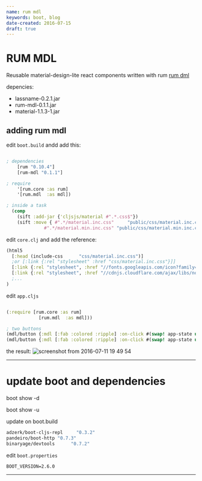 ```yaml
---
name: rum mdl
keywords: boot, blog
date-created: 2016-07-15
draft: true
---
```


# RUM MDL

Reusable material-design-lite react components written with rum [rum dml](https://github.com/aJchemist/rum-mdl)

depencies:

 - lassname-0.2.1.jar
 - rum-mdl-0.1.1.jar
 - material-1.1.3-1.jar


## adding rum mdl

edit `boot.build` andd add this:

```clojure

; dependencies
    [rum "0.10.4"]
    [rum-mdl "0.1.1"]

; require
    '[rum.core :as rum]
    '[rum.mdl  :as mdl])

; inside a task  
  (comp
    (sift :add-jar {'cljsjs/material #".*.css$"})
    (sift :move { #".*/material.inc.css"     "public/css/material.inc.css"
              #".*/material.min.inc.css" "public/css/material.min.inc.css"}))


```


edit `core.clj` and add the reference:


```clojure
(html5
  [:head (include-css      "css/material.inc.css")]
  ;or [:link {:rel "stylesheet" :href "css/material.inc.css"}]]
  [:link {:rel "stylesheet", :href "//fonts.googleapis.com/icon?family=Material+Icons"}]
  [:link {:rel "stylesheet", :href "//cdnjs.cloudflare.com/ajax/libs/normalize/4.1.1/normalize.min.css"}]]
  ;...
)
```

edit `app.cljs`
```clojure

(:require [rum.core :as rum]
            [rum.mdl  :as mdl]))

; two buttons
(mdl/button {:mdl [:fab :colored :ripple] :on-click #(swap! app-state update :y inc) }    (mdl/ic
(mdl/button {:mdl [:fab :colored :ripple] :on-click #(swap! app-state update :y dec) }    (mdl/ic


```



the result:
![screenshot from 2016-07-11 19 49 54](https://cloud.githubusercontent.com/assets/3462917/16740766/d9d8cd00-47a0-11e6-9045-1ef5b4df145b.png)

___
# update boot and dependencies

boot show -d

boot show -u

update on boot.build
```sh
adzerk/boot-cljs-repl     "0.3.2"
pandeiro/boot-http "0.7.3"
binaryage/devtools      "0.7.2"

```


edit `boot.properties`
```
BOOT_VERSION=2.6.0
```

---
